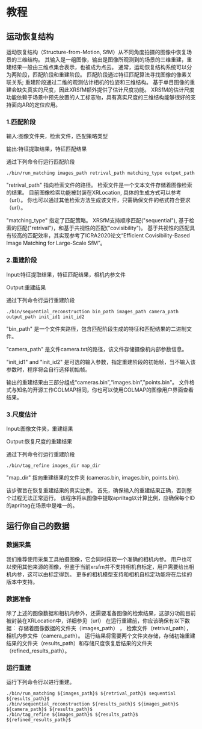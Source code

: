  
# 教程 

## 运动恢复结构

运动恢复结构（Structure-from-Motion, SfM）从不同角度拍摄的图像中恢复场景的三维结构。
其输入是一组图像，输出是图像所观测到的场景的三维重建，重建结果一般由三维点集合表示，也被成为点云。
通常，运动恢复结构系统可以分为两阶段，匹配阶段和重建阶段。
匹配阶段通过特征匹配算法寻找图像的像素关联关系;
重建阶段通过二维的观测估计相机的位姿和三维结构。
基于单目图像的重建会缺失真实的尺度，因此XRSfM额外提供了估计尺度功能。
XRSfM的估计尺度功能依赖于场景中预先放置的人工标志物，具有真实尺度的三维结构能够很好的支持面向AR的定位应用。


### 1.匹配阶段
输入:图像文件夹，检索文件，匹配策略类型

输出:特征提取结果，特征匹配结果

通过下列命令行运行匹配阶段
```
./bin/run_matching images_path retrival_path matching_type output_path
```

"retrival_path" 指向检索文件的路径。
检索文件是一个文本文件存储着图像检索的结果。
目前图像检索功能被封装在XRLocation, 具体的生成方式可以参考（url）。
你也可以通过其他检索方法生成该文件，只需确保文件的格式符合要求（url）。

"matching_type" 指定了匹配策略。
XRSfM支持顺序匹配("sequential"), 基于检索的匹配("retrival")，和基于共视性的匹配("covisibility")。
基于共视性的匹配具有较高的匹配效率，其实现参考了ICRA2020论文“Efficient Covisibility-Based Image Matching for Large-Scale SfM”。


### 2.重建阶段
Input:特征提取结果，特征匹配结果，相机内参文件

Output:重建结果

通过下列命令行运行重建阶段 
```
./bin/sequential_reconstruction bin_path images_path camera_path output_path init_id1 init_id2
```

"bin_path" 是一个文件夹路径，包含匹配阶段生成的特征和匹配结果的二进制文件。

"camera_path" 是文件camera.txt的路径，该文件存储摄像机内部参数信息。

"init_id1" and "init_id2" 是可选的输入参数，指定重建阶段的初始帧，当不输入该参数时，程序将会自行选择初始帧。

输出的重建结果由三部分组成“cameras.bin”,“images.bin”,"points.bin"。
文件格式与知名的开源工作COLMAP相同，你也可以使用COLMAP的图像用户界面查看结果。

### 3.尺度估计
Input:图像文件夹，重建结果

Output:恢复尺度的重建结果


通过下列命令行运行重建阶段 
```
./bin/tag_refine images_dir map_dir
```

"map_dir" 指向重建结果的文件夹 (cameras.bin, images.bin, points.bin).

该步骤旨在恢复重建结果的真实比例。
首先，确保输入的重建结果正确，否则整个过程无法正常运行。
该程序将从图像中提取apriltag以计算比例，应确保每个ID的apriltag在场景中是唯一的。

## 运行你自己的数据

### 数据采集
我们推荐使用采集工具拍摄图像，它会同时获取一个准确的相机内参。
用户也可以使用其他来源的图像，但鉴于当前xrsfm并不支持相机自标定，用户需要给出相机内参，这可以由标定得到。
更多的相机模型支持和相机自标定功能将在后续的版本中支持。

### 数据准备
除了上述的图像数据和相机内参外，还需要准备图像的检索结果，这部分功能目前被封装在XRLocation中，详细参见（url）
在运行重建前，你应该确保有以下数据：
存储着图像数据的文件夹（images_path） ，
检索文件（retrival_path），
相机内参文件（camera_path）。
运行结果将需要两个文件夹存储，存储初始重建结果的文件夹（results_path）和存储尺度恢复后结果的文件夹（refined_results_path）。

### 运行重建
运行下列命令行以进行重建。
```
./bin/run_matching ${images_path}$ ${retrival_path}$ sequential ${results_path}$
./bin/sequential_reconstruction ${results_path}$ ${images_path}$ ${camera_path}$ ${results_path}$
./bin/tag_refine ${images_path}$ ${results_path}$ ${refined_results_path}$
```